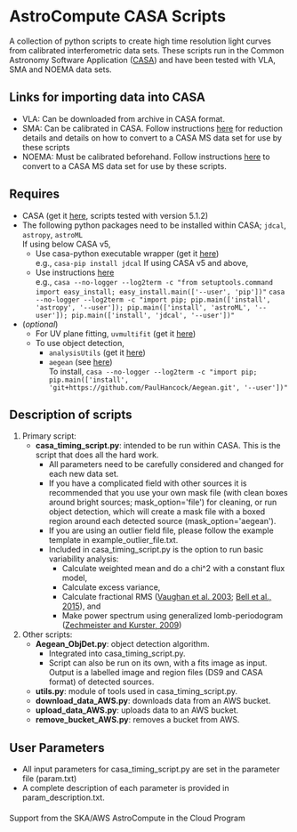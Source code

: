 # AstroCompute CASA Scripts
A collection of python scripts to create high time resolution light curves from calibrated interferometric data sets. These scripts run in the Common Astronomy Software Application ([CASA](http://casa.nrao.edu)) and have been tested with VLA, SMA and NOEMA data sets.

## Links for importing data into CASA
* VLA: Can be downloaded from archive in CASA format.
* SMA: Can be calibrated in CASA. Follow instructions [here](https://www.cfa.harvard.edu/sma/casa) for reduction details and details on how to convert to a CASA MS data set for use by these scripts
* NOEMA: Must be calibrated beforehand. Follow instructions [here](http://www.iram.fr/IRAMFR/ARC/documents/filler/casa-gildas.pdf) to convert to a CASA MS data set for use by these scripts.

## Requires
* CASA (get it [here](https://svn.cv.nrao.edu/casa/linux_distro/release/el6), scripts tested with version 5.1.2)
* The following python packages need to be installed within CASA; `jdcal`, `astropy`, `astroML` <br/>
If using below CASA v5,
   * Use casa-python executable wrapper (get it [here](https://github.com/radio-astro-tools/casa-python)) <br/>
   e.g., `casa-pip install jdcal`
If using CASA v5 and above,
   * Use instructions [here](http://docs.astropy.org/en/stable/install.html) <br/>
   e.g., ```casa --no-logger --log2term -c "from setuptools.command import easy_install; easy_install.main(['--user', 'pip'])"```
   ```casa --no-logger --log2term -c "import pip; pip.main(['install', 'astropy', '--user']); pip.main(['install', 'astroML', '--user']); pip.main(['install', 'jdcal', '--user'])"```
* (*optional*)
   * For UV plane fitting, `uvmultifit` (get it [here](http://nordic-alma.se/support/software-tools))
   * To use object detection,
      * `analysisUtils` (get it [here](https://casaguides.nrao.edu/index.php?title=Analysis_Utilities))
      * `aegean` (see [here](https://github.com/PaulHancock/Aegean)) <br/>
      To install, ```casa --no-logger --log2term -c "import pip; pip.main(['install', 'git+https://github.com/PaulHancock/Aegean.git', '--user'])"```

## Description of scripts
1. Primary script:
   * **casa_timing_script.py**: intended to be run within CASA. This is the script that does all the hard work.
      * All parameters need to be carefully considered and changed for each new data set.
      * If you have a complicated field with other sources it is recommended that you use your own mask file (with clean boxes     around bright sources; mask_option='file') for cleaning, or run object detection, which will create a mask file with a       boxed region around each detected source (mask_option='aegean').
      * If you are using an outlier field file, please follow the example template in example_outlier_file.txt.
      * Included in casa_timing_script.py is the option to run basic variability analysis:
         * Calculate weighted mean and do a chi^2 with a constant flux model,
         * Calculate excess variance,
         * Calculate fractional RMS ([Vaughan et al. 2003](http://adsabs.harvard.edu/abs/2003MNRAS.345.1271V); [Bell et al., 2015](http://adsabs.harvard.edu/abs/2015MNRAS.450.4221B)), and
         * Make power spectrum using generalized lomb-periodogram ([Zechmeister and Kurster, 2009](http://adsabs.harvard.edu/abs/2009A%26A...496..577Z))
2. Other scripts:
   * **Aegean_ObjDet.py**: object detection algorithm.
      * Integrated into casa_timing_script.py.
      * Script can also be run on its own, with a fits image as input. Output is a labelled image and region files (DS9 and CASA format) of detected sources.
   * **utils.py**: module of tools used in casa_timing_script.py.
   * **download_data_AWS.py**: downloads data from an AWS bucket.
   * **upload_data_AWS.py**: uploads data to an AWS bucket.
   * **remove_bucket_AWS.py**: removes a bucket from AWS.

## User Parameters
* All input parameters for casa_timing_script.py are set in the parameter file (param.txt)
* A complete description of each parameter is provided in param_description.txt.

####
Support from the SKA/AWS AstroCompute in the Cloud Program
